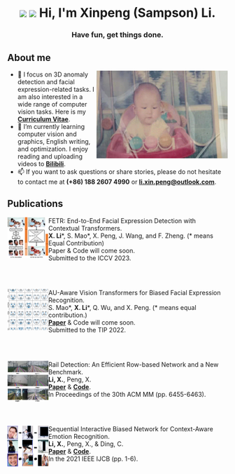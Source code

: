<h1 align="center"><img src="https://github.com/TheDudeThatCode/TheDudeThatCode/blob/master/Assets/Hi.gif" width="29px"> <img src="https://github.com/TheDudeThatCode/TheDudeThatCode/blob/master/Assets/Earth.gif" width="24px"> Hi, I'm Xinpeng (Sampson) Li.</h1>
<h3 align="center">Have fun, get things done. </h3>

## About me
<a target="_blank" align="center">
  <img align="right" top="500" height="200" width="300" alt="GIF" src="https://github.com/Sampson-Lee/Sampson-Lee/blob/main/photos.gif">
</a>

- 👀 I focus on 3D anomaly detection and facial expression-related tasks. I am also interested in a wide range of computer vision tasks. Here is my **[Curriculum Vitae](https://github.com/Sampson-Lee/Sampson-Lee/blob/main/CV_XinpengLi_2023.pdf)**.
- 🌱 I’m currently learning computer vision and graphics, English writing, and optimization. I enjoy reading and uploading videos to **[Bilibili](https://space.bilibili.com/111355637/)**. 
- 📫 If you want to ask questions or share stories, please do not hesitate to contact me at **(+86) 188 2607 4990** or **li.xin.peng@outlook.com**.


## Publications 

[<img align="left" height="94px" width="94px" alt="ICCV" src="https://github.com/Sampson-Lee/Sampson-Lee/blob/main/ICCV_2022_FETR_logo.png"/>]()
FETR: End-to-End Facial Expression Detection with Contextual Transformers. \
**X. Li**\*, S. Mao\*, X. Peng, J. Wang, and F. Zheng. (* means Equal Contribution) \
Paper & Code will come soon. \
Submitted to the ICCV 2023.

<br/>
<br/>

[<img align="left" height="94px" width="94px" alt="TIP" src="https://github.com/Sampson-Lee/Sampson-Lee/blob/main/TIP_2022_AU_ViT_logo.png"/>]()
AU-Aware Vision Transformers for Biased Facial Expression Recognition. \
S. Mao\*, **X. Li**\*, Q. Wu, and X. Peng. (\* means equal contribution.)\
[**Paper**](https://github.com/Sampson-Lee/Sampson-Lee/blob/main/TIP_2022_AU_ViT.pdf) & Code will come soon. \
Submitted to the TIP 2022.

<br/>
<br/>

[<img align="left" height="94px" width="94px" alt="ACMMM" src="https://github.com/Sampson-Lee/Sampson-Lee/blob/main/ACM_MM_2022_Rail_Detection_logo.png"/>]()
Rail Detection: An Efficient Row-based Network and a New Benchmark. \
**Li, X.**, Peng, X. \
[**Paper**](https://github.com/Sampson-Lee/Sampson-Lee/blob/main/ACM_MM_2022_Rail_Detection.pdf) & [**Code**](https://github.com/Sampson-Lee/Rail-Detection). \
In Proceedings of the 30th ACM MM (pp. 6455-6463).

<br/>
<br/>

[<img align="left" height="94px" width="94px" alt="IJCB" src="https://github.com/Sampson-Lee/Sampson-Lee/blob/main/IJCB_2021_SCB_Net_logo.png"/>]()
Sequential Interactive Biased Network for Context-Aware Emotion Recognition. \
**Li, X.**, Peng, X., & Ding, C. \
[**Paper**](https://github.com/Sampson-Lee/Sampson-Lee/blob/main/IJCB_2021_SCB_Net.pdf) & [**Code**](https://github.com/Sampson-Lee/SIB-Net). \
In the 2021 IEEE IJCB (pp. 1-6).


<br/>
